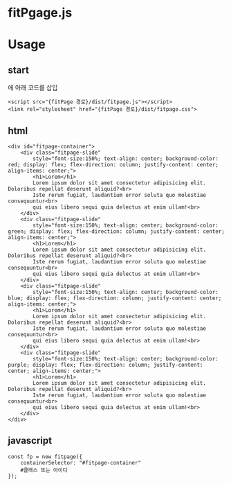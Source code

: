 fitPgage.js
===========
# Usage

## start

<heal>에 아래 코드를 삽입

    <script src="{fitPage 경로}/dist/fitpage.js"></script>
    <link rel="stylesheet" href="{fitPage 경로}/dist/fitpage.css">

## html

    <div id="fitpage-container">
        <div class="fitpage-slide"
            style="font-size:150%; text-align: center; background-color: red; display: flex; flex-direction: column; justify-content: center; align-items: center;">
            <h1>Lorem</h1>
            Lorem ipsum dolor sit amet consectetur adipisicing elit. Doloribus repellat deserunt aliquid?<br>
            Iste rerum fugiat, laudantium error soluta quo molestiae consequuntur<br>
            qui eius libero sequi quia delectus at enim ullam!<br>
        </div>
        <div class="fitpage-slide"
            style="font-size:150%; text-align: center; background-color: green; display: flex; flex-direction: column; justify-content: center; align-items: center;">
            <h1>Lorem</h1>
            Lorem ipsum dolor sit amet consectetur adipisicing elit. Doloribus repellat deserunt aliquid?<br>
            Iste rerum fugiat, laudantium error soluta quo molestiae consequuntur<br>
            qui eius libero sequi quia delectus at enim ullam!<br>
        </div>
        <div class="fitpage-slide"
            style="font-size:150%; text-align: center; background-color: blue; display: flex; flex-direction: column; justify-content: center; align-items: center;">
            <h1>Lorem</h1>
            Lorem ipsum dolor sit amet consectetur adipisicing elit. Doloribus repellat deserunt aliquid?<br>
            Iste rerum fugiat, laudantium error soluta quo molestiae consequuntur<br>
            qui eius libero sequi quia delectus at enim ullam!<br>
        </div>
        <div class="fitpage-slide"
            style="font-size:150%; text-align: center; background-color: purple; display: flex; flex-direction: column; justify-content: center; align-items: center;">
            <h1>Lorem</h1>
            Lorem ipsum dolor sit amet consectetur adipisicing elit. Doloribus repellat deserunt aliquid?<br>
            Iste rerum fugiat, laudantium error soluta quo molestiae consequuntur<br>
            qui eius libero sequi quia delectus at enim ullam!<br>
        </div>
    </div>

## javascript

    const fp = new fitpage({
        containerSelector: "#fitpage-container"
        #클래스 또는 아이디
    });